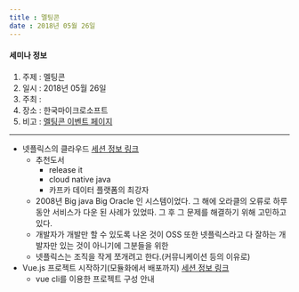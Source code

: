 ```yaml
---
title : 멜팅콘
date : 2018년 05월 26일
---
```


#### 세미나 정보
1. 주제 : 멜팅콘
2. 일시 : 2018년 05월 26일
3. 주최 : 
4. 장소 : 한국마이크로소프트
5. 비고 : [멜팅콘 이벤트 페이지](https://meltingcon.github.io/2018/)

---

* 넷플릭스의 클라우드 [세션 정보 링크](https://meltingcon.github.io/2018/session/session_c_1)
    * 추천도서
        * release it
        * cloud native java
        * 카프카 데이터 플랫폼의 최강자
    * 2008년 Big java Big Oracle 인 시스템이었다. 그 해에 오라클의 오류로 하루 동안 서비스가 다운 된 사례가 있었따. 그 후 그 문제를 해결하기 위해 고민하고 있다.
    * 개발자가 개발만 할 수 있도록 나온 것이 OSS 또한 넷플릭스라고 다 잘하는 개발자만 있는 것이 아니기에 그분들을 위한 
    * 넷플릭스는 조직을 작게 쪼개려고 한다.(커뮤니케이션 등의 이유로)
* Vue.js 프로젝트 시작하기(모듈화에서 배포까지) [세션 정보 링크](https://meltingcon.github.io/2018/session/session_b_2)
    * vue cli를 이용한 프로젝트 구성 안내